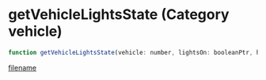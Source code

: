 # getVehicleLightsState (Category vehicle)

```js
function getVehicleLightsState(vehicle: number, lightsOn: booleanPtr, highbeamsOn: booleanPtr): Array
```

[filename](getVehicleLightsState_m.md ':include')